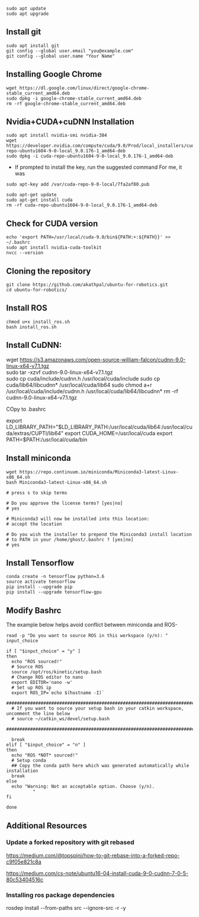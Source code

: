 ```
sudo apt update
sudo apt upgrade
```

## Install git
```
sudo apt install git
git config --global user.email "you@example.com"
git config --global user.name "Your Name"
```

## Installing Google Chrome

```
wget https://dl.google.com/linux/direct/google-chrome-stable_current_amd64.deb
sudo dpkg -i google-chrome-stable_current_amd64.deb
rm -rf google-chrome-stable_current_amd64.deb
```

## Nvidia+CUDA+cuDNN Installation

```
sudo apt install nvidia-smi nvidia-384
wget https://developer.nvidia.com/compute/cuda/9.0/Prod/local_installers/cuda-repo-ubuntu1604-9-0-local_9.0.176-1_amd64-deb
sudo dpkg -i cuda-repo-ubuntu1604-9-0-local_9.0.176-1_amd64-deb 
```

* If prompted to install the key, run the suggested command
For me, it was
```
sudo apt-key add /var/cuda-repo-9-0-local/7fa2af80.pub
```

```
sudo apt-get update
sudo apt-get install cuda
rm -rf cuda-repo-ubuntu1604-9-0-local_9.0.176-1_amd64-deb
```

## Check for CUDA version

```
echo 'export PATH=/usr/local/cuda-9.0/bin${PATH:+:${PATH}}' >> ~/.bashrc
sudo apt install nvidia-cuda-toolkit
nvcc --version
```

## Cloning the repository 
```
git clone https://github.com/akathpal/ubuntu-for-robotics.git
cd ubuntu-for-robotics/
```

## Install ROS
 
```
chmod u+x install_ros.sh
bash install_ros.sh
```

## Install CuDNN:
wget https://s3.amazonaws.com/open-source-william-falcon/cudnn-9.0-linux-x64-v7.1.tgz  
sudo tar -xzvf cudnn-9.0-linux-x64-v7.1.tgz  
sudo cp cuda/include/cudnn.h /usr/local/cuda/include
sudo cp cuda/lib64/libcudnn* /usr/local/cuda/lib64
sudo chmod a+r /usr/local/cuda/include/cudnn.h /usr/local/cuda/lib64/libcudnn*
rm -rf cudnn-9.0-linux-x64-v7.1.tgz

COpy to .bashrc

export LD_LIBRARY_PATH="$LD_LIBRARY_PATH:/usr/local/cuda/lib64:/usr/local/cuda/extras/CUPTI/lib64"
export CUDA_HOME=/usr/local/cuda
export PATH=$PATH:/usr/local/cuda/bin

## Install miniconda

```
wget https://repo.continuum.io/miniconda/Miniconda3-latest-Linux-x86_64.sh
bash Miniconda3-latest-Linux-x86_64.sh   

# press s to skip terms   

# Do you approve the license terms? [yes|no]
# yes

# Miniconda3 will now be installed into this location:
# accept the location

# Do you wish the installer to prepend the Miniconda3 install location
# to PATH in your /home/ghost/.bashrc ? [yes|no]
# yes    
```

## Install Tensorflow
```
conda create -n tensorflow python=3.6
source activate tensorflow  
pip install --upgrade pip
pip install --upgrade tensorflow-gpu
```

## Modify Bashrc

The example below helps avoid conflict between miniconda and ROS-
```
read -p "Do you want to source ROS in this workspace (y/n): " input_choice

if [ "$input_choice" = "y" ]
then
  echo "ROS sourced!"
  # Source ROS
  source /opt/ros/kinetic/setup.bash
  # Change ROS editor to nano
  export EDITOR='nano -w'
  # Set up ROS ip
  export ROS_IP=`echo $(hostname -I)` 
  ########################################################################################
  # If you want to source your setup bash in your catkin workspace, uncomment the line below
  # source ~/catkin_ws/devel/setup.bash
  ########################################################################################
 
  break
elif [ "$input_choice" = "n" ]
then
  echo "ROS *NOT* sourced!"
  # Setup conda
  ## Copy the conda path here which was generated automatically while installation 
  break
else
  echo "Warning: Not an acceptable option. Choose (y/n).
          "
fi

done
```

## Additional Resources

### Update a forked repository with git rebased
https://medium.com/@topspinj/how-to-git-rebase-into-a-forked-repo-c9f05e821c8a

https://medium.com/cs-note/ubuntu16-04-install-cuda-9-0-cudnn-7-0-5-80c53404516c

### Installing ros package dependencies
rosdep install --from-paths src --ignore-src -r -y
